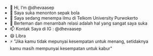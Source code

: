 - 👋 Hi, I’m @dhevaasep
- 👀 Saya suka menonton sepak bola
- 🌱 Saya sedang menempa ilmu di Telkom University Purwokerto
- 💞️ Berteman dan menambah relasi adalah hal yang sangat saya suka
- 📫 Kontak Saya di IG : @dhevaasep
- 😄 Libra
- ⚡ "Jika kamu tidak mepunyai kesempatan untuk menang, setidaknya kamu masih mempunyai kesempatan untuk kabur"

<!---
dhevaasep/dhevaasep is a ✨ special ✨ repository because its `README.md` (this file) appears on your GitHub profile.
You can click the Preview link to take a look at your changes.
--->
